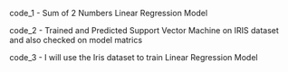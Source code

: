code_1 - Sum of 2 Numbers Linear Regression Model


code_2 - Trained and Predicted Support Vector Machine on IRIS dataset and also checked on model matrics


code_3 - I will use the Iris dataset to train Linear Regression Model
